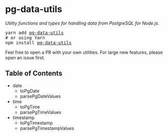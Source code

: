 # pg-data-utils

_Utility functions and types for handling data from PostgreSQL for Node.js._

<pre>yarn add <a href="https://www.npmjs.com/package/react-use">pg-data-utils</a><br/># or using Yarn<br />npm install <a href="https://www.npmjs.com/package/react-use">pg-data-utils</a></pre>

Feel free to open a PR with your own utilities. For large new features, please open an issue first.

## Table of Contents

- date
	-	toPgDate
	- parsePgDateValues
- time
	-	toPgTime
	- parsePgTimeValues
- timestamp
	-	toPgTimestamp
	- parsePgTimestampValues
